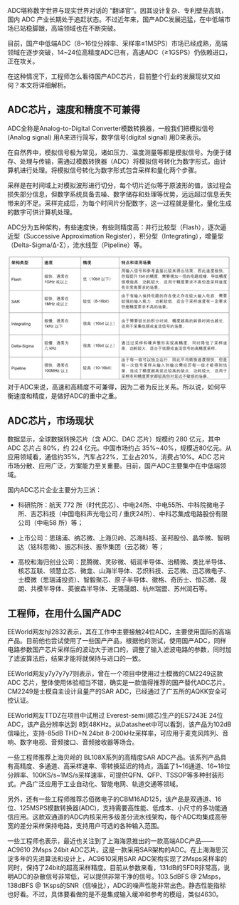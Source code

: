 
ADC堪称数字世界与现实世界对话的 “翻译官”。因其设计复杂、专利壁垒高筑，国内 ADC 产业长期处于追赶状态。不过近年来，国产ADC发展迅猛，在中低端市场已站稳脚跟，高端领域也在不断突破。

目前，国产中低端ADC（8~16位分辨率、采样率≤1MSPS）市场已经成熟，高端领域在逐步突破，14~24位高精度ADC已有，高速ADC（≥1GSPS）仍依赖进口，正在攻关。

在这种情况下，工程师怎么看待国产ADC芯片，目前整个行业的发展现状又如何？本文将详细解析。

## ADC芯片，速度和精度不可兼得

ADC全称是Analog-to-Digital Converter模数转换器，一般我们把模拟信号(Analog signal) 用A来进行简写，数字信号(digital signal) 用D来表示。

在自然界中，模拟信号极为常见，诸如压力、温度测量等都是模拟信号。为便于储存、处理与传输，需通过模数转换器（ADC）将模拟信号转化为数字形式，由计算机进行处理。将模拟信号转化为数字形式包含采样和量化两个步骤。

采样是在时间域上对模拟波形进行切分，每个切片近似等于原波形的值，该过程会损失部分信息，但数字系统具备去噪、数字储存和处理等优势，远远超过信息丢失带来的不足。采样完成后，为每个时间片分配数字，这一过程就是量化，量化生成的数字可供计算机处理。

ADC分为五种架构，有些速度快，有些则精度高：并行比较型（Flash），逐次逼近型（Successive Approximation Register），积分型（Integrating），增量型（Delta-Sigma/Δ-Σ），流水线型（Pipeline）等。

![](https://raw.githubusercontent.com/LeroyK111/pictureBed/master/20250515130412.png)对于ADC来说，高速和高精度不可兼得，因为二者为反比关系。所以说，如何平衡速度和精度，是做好ADC的重中之重。

## ADC芯片，市场现状

数据显示，全球数据转换芯片（含 ADC、DAC 芯片）规模约 280 亿元，其中 ADC 芯片占 80%，约 224 亿元。中国市场约占 35%~40%，规模近80亿元。从应用领域看，通信约35%，汽车占22%，工业占20%，消费占10%。ADC 芯片市场分散、应用广泛，方案能力至关重要。目前，国产ADC主要集中在中低端领域。

国内ADC芯片企业主要分为三派：

- 科研院所：航天 772 所（时代民芯）、中电24所、中电55所、中科院微电子所、吉芯科技（中国电科声光电公司 / 重庆24所）、中科芯集成电路股份有限公司（中电58 所）等；
    
- 上市公司：思瑞浦、纳芯微、上海贝岭、芯海科技、圣邦股份、晶华微、智明达（铭科思微）、振芯科技、振华集团（云芯微）等；
    
- 高校和海归创业公司：昆腾微、灵矽微、韬润半导体、治精微、类比半导体、核芯互联、领慧立芯、微龛、山海半导体、芯炽科技、云芯微、迅芯微电子、士模微（思瑞浦投资）、智毅聚芯、原子半导体、徵格、奇历士、恒芯微、晟朗、共模半导体、英彼森半导体、无锡晟朗、杭州瑞盟、苏州润石等。

## 工程师，在用什么国产ADC

EEWorld网友hjl2832表示，其在工作中主要接触24位ADC，主要使用国际的高端产品。目前他也尝试使用了一些国产产品，根据他的测试，使用国产ADC，同样电路参数国产芯片采样后的波动大于进口的，调整了输入滤波电路的参数，同时加了滤波算法后，结果才能将就保持与进口的一致。

EEWorld网友y7y7y7y7则表示，曾在一个项目中使用过士模微的CM2249这款 ADC 芯片，整体使用体验相当不错，确实是一款值得推荐的国产替代ADC芯片。CM2249是士模自主设计且量产的SAR ADC，已经通过了广五所的AQKK安全可控认证。

EEWorld网友TTDZ在项目中试用过 Everest-semi(顺芯)生产的ES7243E 24位ADC，该产品分辨率达到 8到48KHz。从Datasheet中可以看到，该产品为102dB信噪比，支持-85dB THD+N.24bit 8-200kHz采样率，可应用于麦克风阵列、音响、数字电视、音频接口、音频接收器等场合。

一些工程师推荐上海贝岭的 BL108X系列的高精度SAR ADC产品。该系列产品具有高精度、多通道、高采样速率、零转换延迟的特点，涵盖了1~16通道、16~18位分辨率、100KS/s~1MS/s采样速率，可提供QFN、QFP、TSSOP等多种封装形式。产品广泛应用于工业自动化、智能电网、轨道交通等领域。

另外，还有一些工程师推荐芯佰微电子的CBM16AD125，该产品是双通道、16 位、125MSPS模数转换器(ADC)，支持需要高性能、低成本、小尺寸的多功能通信应用。这款双通道的ADC内核采用多级差分流水线架构，每个ADC均集成高带宽的差分采样保持电路，支持用户可选的各种输入范围。

一些工程师也表示，最近也关注到了上海海思推出的一款高端ADC产品——AC9610 2Msps 24bit ADC芯片。这是一款采用SAR架构的ADC。在上海海思沉淀多年的先进算法和设计上，AC9610采用SAR ADC架构实现了2Msps采样率的同时，保持了24bit的超高采样精度。目前从参数来看，131dB的SFDR非常高，说明ADC的杂散信号非常低，可以提供非常干净的信号。103.5dBFS @ 2Msps，138dBFS @ 1Ksps的SNR（信噪比），ADC的噪声性能非常出色。静态性能指标也好看。不过，具体要看做的是不是集成输入缓冲和参考的模组，类似4630。


